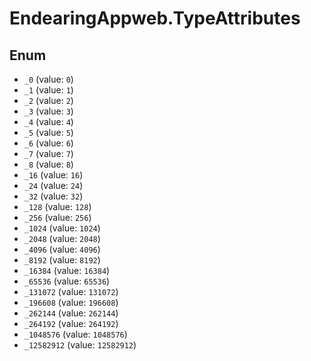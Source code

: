 # EndearingAppweb.TypeAttributes

## Enum

* `_0` (value: `0`)
* `_1` (value: `1`)
* `_2` (value: `2`)
* `_3` (value: `3`)
* `_4` (value: `4`)
* `_5` (value: `5`)
* `_6` (value: `6`)
* `_7` (value: `7`)
* `_8` (value: `8`)
* `_16` (value: `16`)
* `_24` (value: `24`)
* `_32` (value: `32`)
* `_128` (value: `128`)
* `_256` (value: `256`)
* `_1024` (value: `1024`)
* `_2048` (value: `2048`)
* `_4096` (value: `4096`)
* `_8192` (value: `8192`)
* `_16384` (value: `16384`)
* `_65536` (value: `65536`)
* `_131072` (value: `131072`)
* `_196608` (value: `196608`)
* `_262144` (value: `262144`)
* `_264192` (value: `264192`)
* `_1048576` (value: `1048576`)
* `_12582912` (value: `12582912`)
